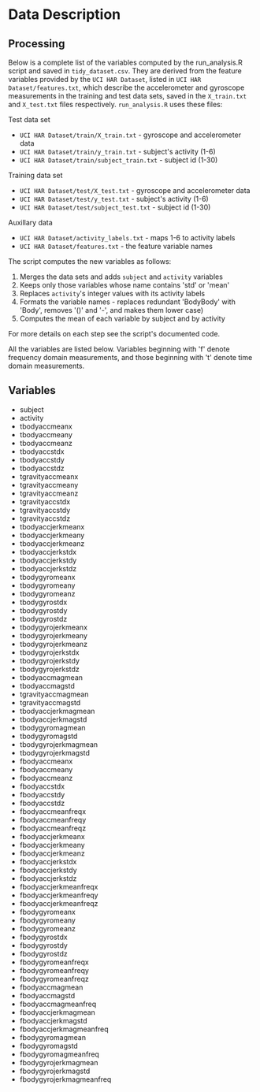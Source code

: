 Data Description
================

Processing
----------

Below is a complete list of the variables computed by the run_analysis.R script
and saved in `tidy_dataset.csv`.  They are derived from the feature variables
provided by the `UCI HAR Dataset`, listed in `UCI HAR Dataset/features.txt`,
which describe the accelerometer and gyroscope measurements in the training and
test data sets, saved in the `X_train.txt` and `X_test.txt` files respectively.
`run_analysis.R` uses these files:

Test data set
* `UCI HAR Dataset/train/X_train.txt` - gyroscope and accelerometer data
* `UCI HAR Dataset/train/y_train.txt` - subject's activity (1-6)
* `UCI HAR Dataset/train/subject_train.txt` - subject id (1-30)

Training data set
* `UCI HAR Dataset/test/X_test.txt` - gyroscope and accelerometer data
* `UCI HAR Dataset/test/y_test.txt` - subject's activity (1-6)
* `UCI HAR Dataset/test/subject_test.txt` - subject id (1-30)

Auxillary data
* `UCI HAR Dataset/activity_labels.txt` - maps 1-6 to activity labels
* `UCI HAR Dataset/features.txt` - the feature variable names

The script computes the new variables as follows:

1. Merges the data sets and adds `subject` and `activity` variables
2. Keeps only those variables whose name contains 'std' or 'mean'
3. Replaces `activity`'s integer values with its activity labels
4. Formats the variable names - replaces redundant 'BodyBody' with
'Body', removes '()' and '-', and makes them lower case)
5. Computes the mean of each variable by subject and by activity

For more details on each step see the script's documented code.

All the variables are listed below.  Variables beginning with 'f' denote
frequency domain measurements, and those beginning with 't' denote time domain
measurements.


Variables
---------

* subject
* activity
* tbodyaccmeanx
* tbodyaccmeany
* tbodyaccmeanz
* tbodyaccstdx
* tbodyaccstdy
* tbodyaccstdz
* tgravityaccmeanx
* tgravityaccmeany
* tgravityaccmeanz
* tgravityaccstdx
* tgravityaccstdy
* tgravityaccstdz
* tbodyaccjerkmeanx
* tbodyaccjerkmeany
* tbodyaccjerkmeanz
* tbodyaccjerkstdx
* tbodyaccjerkstdy
* tbodyaccjerkstdz
* tbodygyromeanx
* tbodygyromeany
* tbodygyromeanz
* tbodygyrostdx
* tbodygyrostdy
* tbodygyrostdz
* tbodygyrojerkmeanx
* tbodygyrojerkmeany
* tbodygyrojerkmeanz
* tbodygyrojerkstdx
* tbodygyrojerkstdy
* tbodygyrojerkstdz
* tbodyaccmagmean
* tbodyaccmagstd
* tgravityaccmagmean
* tgravityaccmagstd
* tbodyaccjerkmagmean
* tbodyaccjerkmagstd
* tbodygyromagmean
* tbodygyromagstd
* tbodygyrojerkmagmean
* tbodygyrojerkmagstd
* fbodyaccmeanx
* fbodyaccmeany
* fbodyaccmeanz
* fbodyaccstdx
* fbodyaccstdy
* fbodyaccstdz
* fbodyaccmeanfreqx
* fbodyaccmeanfreqy
* fbodyaccmeanfreqz
* fbodyaccjerkmeanx
* fbodyaccjerkmeany
* fbodyaccjerkmeanz
* fbodyaccjerkstdx
* fbodyaccjerkstdy
* fbodyaccjerkstdz
* fbodyaccjerkmeanfreqx
* fbodyaccjerkmeanfreqy
* fbodyaccjerkmeanfreqz
* fbodygyromeanx
* fbodygyromeany
* fbodygyromeanz
* fbodygyrostdx
* fbodygyrostdy
* fbodygyrostdz
* fbodygyromeanfreqx
* fbodygyromeanfreqy
* fbodygyromeanfreqz
* fbodyaccmagmean
* fbodyaccmagstd
* fbodyaccmagmeanfreq
* fbodyaccjerkmagmean
* fbodyaccjerkmagstd
* fbodyaccjerkmagmeanfreq
* fbodygyromagmean
* fbodygyromagstd
* fbodygyromagmeanfreq
* fbodygyrojerkmagmean
* fbodygyrojerkmagstd
* fbodygyrojerkmagmeanfreq
